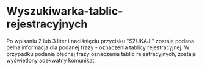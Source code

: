 # Wyszukiwarka-tablic-rejestracyjnych
Po wpisaniu 2 lub 3 liter i naciśnięciu przycisku "SZUKAJ!" zostaje podana pełna informacja dla podanej frazy - oznaczenia tablicy rejestracyjnej. W przypadku podania błędnej frazy oznaczenia tablic rejestracyjnych, zostaje wyświetlony adekwatny komunikat. 

